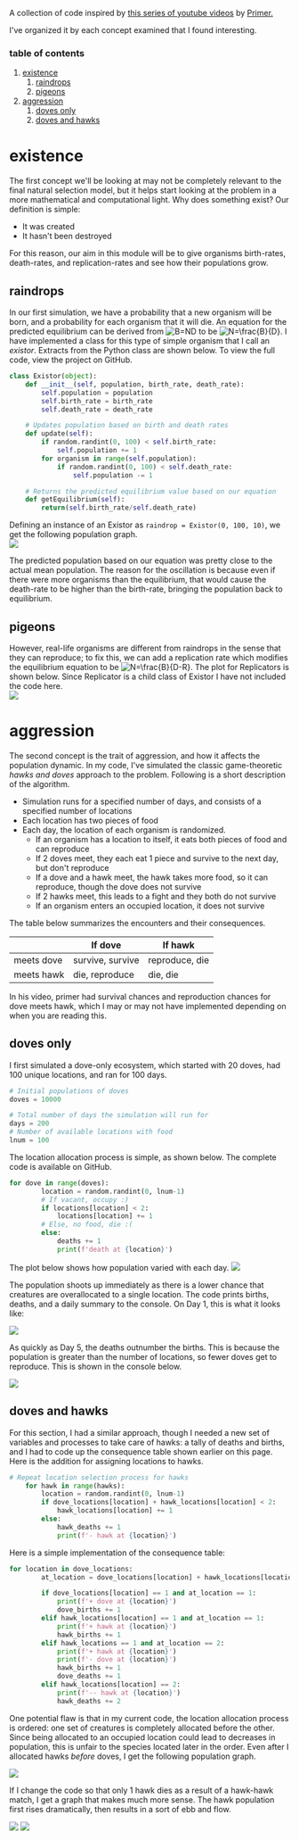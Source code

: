 A collection of code inspired by [this series of youtube videos](https://www.youtube.com/watch?v=oDvzbBRiNlA&list=PLKortajF2dPBWMIS6KF4RLtQiG6KQrTdB) by [Primer.](https://www.youtube.com/channel/UCKzJFdi57J53Vr_BkTfN3uQ)

I've organized it by each concept examined that I found interesting.

### table of contents
1. [existence](#existence)
    1. [raindrops](#raindrops)
    2. [pigeons](#pigeons)
2. [aggression](#aggression)
    1. [doves only](#dovesonly)
    2. [doves and hawks](#dovesandhawks)

# existence <a name="existence"></a>
The first concept we'll be looking at may not be completely relevant to the final natural selection model, but it helps start looking at the problem in a more mathematical and computational light. Why does something exist? Our definition is simple:
* It was created
* It hasn't been destroyed  

For this reason, our aim in this module will be to give organisms birth-rates, death-rates, and replication-rates and see how their populations grow. 
## raindrops <a name="raindrops"></a>
In our first simulation, we have a probability that a new organism will be born, and a probability for each organism that it will die. An equation for the predicted equilibrium can be derived from ![B=ND](https://render.githubusercontent.com/render/math?math=B%3DND) to be ![N=\frac{B}{D}](https://render.githubusercontent.com/render/math?math=N%3D%5Cfrac%7BB%7D%7BD%7D). I have implemented a class for this type of simple organism that I call an _existor_. Extracts from the Python class are shown below. To view the full code, view the project on GitHub. 

```python
class Existor(object):
    def __init__(self, population, birth_rate, death_rate):
        self.population = population
        self.birth_rate = birth_rate
        self.death_rate = death_rate

    # Updates population based on birth and death rates
    def update(self):
        if random.randint(0, 100) < self.birth_rate:
            self.population += 1
        for organism in range(self.population):
            if random.randint(0, 100) < self.death_rate:
                self.population -= 1

    # Returns the predicted equilibrium value based on our equation
    def getEquilibrium(self):
        return(self.birth_rate/self.death_rate)
```
Defining an instance of an Existor as `raindrop = Existor(0, 100, 10)`, we get the following population graph.\
![](resources/raindrop.png)

The predicted population based on our equation was pretty close to the actual mean population. The reason for the oscillation is because even if there were more organisms than the equilibrium, that would cause the death-rate to be higher than the birth-rate, bringing the population back to equilibrium. 

## pigeons <a name="pigeons"></a>
However, real-life organisms are different from raindrops in the sense that they can reproduce; to fix this, we can add a replication rate which modifies the equilibrium equation to be ![N=\frac{B}{D-R}](https://render.githubusercontent.com/render/math?math=N%3D%5Cfrac%7BB%7D%7BD-R%7D). The plot for Replicators is shown below. Since Replicator is a child class of Existor I have not included the code here. \
![](resources/pigeon.png)

# aggression <a name="aggression"></a>
The second concept is the trait of aggression, and how it affects the population dynamic. In my code, I've simulated the classic game-theoretic _hawks and doves_ approach to the problem. Following is a short description of the algorithm. 
* Simulation runs for a specified number of days, and consists of a specified number of locations
* Each location has two pieces of food
* Each day, the location of each organism is randomized.
  * If an organism has a location to itself, it eats both pieces of food and can reproduce
  * If 2 doves meet, they each eat 1 piece and survive to the next day, but don't reproduce
  * If a dove and a hawk meet, the hawk takes more food, so it can reproduce, though the dove does not survive
  * If 2 hawks meet, this leads to a fight and they both do not survive
  * If an organism enters an occupied location, it does not survive

The table below summarizes the encounters and their consequences. 


|      | If dove            | If hawk           |
|------|------------------|----------------|
| meets dove | survive, survive | reproduce, die |
| meets hawk | die, reproduce   | die, die       |

In his video, primer had survival chances and reproduction chances for dove meets hawk, which I may or may not have implemented depending on when you are reading this. 

## doves only <a name="dovesonly"></a>
I first simulated a dove-only ecosystem, which started with 20 doves, had 100 unique locations, and ran for 100 days. 

```python
# Initial populations of doves
doves = 10000

# Total number of days the simulation will run for
days = 200
# Number of available locations with food
lnum = 100
```
The location allocation process is simple, as shown below. The complete code is available on GitHub. 

```python
for dove in range(doves):
        location = random.randint(0, lnum-1)
        # If vacant, occupy :)
        if locations[location] < 2:
            locations[location] += 1
        # Else, no food, die :(
        else:
            deaths += 1
            print(f'death at {location}')
```

The plot below shows how population varied with each day.
![](resources/plot.png)

The population shoots up immediately as there is a lower chance that creatures are overallocated to a single location. The code prints births, deaths, and a daily summary to the console. On Day 1, this is what it looks like:

![](resources/day1.png)

As quickly as Day 5, the deaths outnumber the births. This is because the population is greater than the number of locations, so fewer doves get to reproduce. This is shown in the console below.

![](resources/day5.png)

## doves and hawks <a name="dovesandhawks"></a>

For this section, I had a similar approach, though I needed a new set of variables and processes to take care of hawks: a tally of deaths and births, and I had to code up the consequence table shown earlier on this page. Here is the addition for assigning locations to hawks.

```python
# Repeat location selection process for hawks
    for hawk in range(hawks):
        location = random.randint(0, lnum-1)
        if dove_locations[location] + hawk_locations[location] < 2:
            hawk_locations[location] += 1
        else:
            hawk_deaths += 1
            print(f'- hawk at {location}')
```

Here is a simple implementation of the consequence table:

```python
for location in dove_locations:
        at_location = dove_locations[location] + hawk_locations[location]

        if dove_locations[location] == 1 and at_location == 1:
            print(f'+ dove at {location}')
            dove_births += 1
        elif hawk_locations[location] == 1 and at_location == 1:
            print(f'+ hawk at {location}')
            hawk_births += 1
        elif hawk_locations == 1 and at_location == 2:
            print(f'+ hawk at {location}')
            print(f'- dove at {location}')
            hawk_births += 1
            dove_deaths += 1
        elif hawk_locations[location] == 2:
            print(f'-- hawk at {location}')
            hawk_deaths += 2
```
One potential flaw is that in my current code, the location allocation process is ordered: one set of creatures is completely allocated before the other. Since being allocated to an occupied location could lead to decreases in population, this is unfair to the species located later in the order. Even after I allocated hawks _before_ doves, I get the following population graph. 

![](resources/plot2.png)

If I change the code so that only 1 hawk dies as a result of a hawk-hawk match, I get a graph that makes much more sense. The hawk population first rises dramatically, then results in a sort of ebb and flow. 

![](resources/better-hawks.png)
![](resources/better-hawks-long.png)
